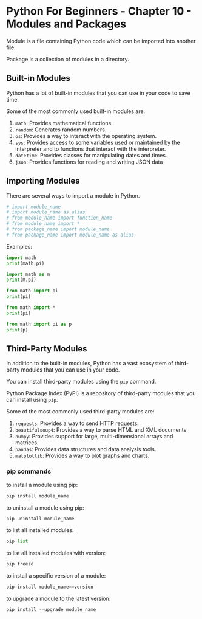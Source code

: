 # Python For Beginners - Chapter 10 - Modules and Packages

Module is a file containing Python code which can be imported into another file.

Package is a collection of modules in a directory.

## Built-in Modules
Python has a lot of built-in modules that you can use in your code to save time. 

Some of the most commonly used built-in modules are:

1. `math`: Provides mathematical functions.
2. `random`: Generates random numbers.
3. `os`: Provides a way to interact with the operating system.
4. `sys`: Provides access to some variables used or maintained by the interpreter and to functions that interact with the interpreter.
5. `datetime`: Provides classes for manipulating dates and times.
6. `json`: Provides functions for reading and writing JSON data


##  Importing Modules 
There are several ways to import a module in Python. 

```python
# import module_name
# import module_name as alias
# from module_name import function_name
# from module_name import *
# from package_name import module_name
# from package_name import module_name as alias
```
Examples:


```python
import math
print(math.pi)
```

```python
import math as m
print(m.pi)
```

```python
from math import pi
print(pi)
```

```python
from math import *
print(pi)
```

```python
from math import pi as p
print(p)
```



## Third-Party Modules
In addition to the built-in modules, Python has a vast ecosystem of third-party modules that you can use in your code.

You can install third-party modules using the `pip` command.

Python Package Index (PyPI) is a repository of third-party modules that you can install using `pip`.

Some of the most commonly used third-party modules are:
1. `requests`: Provides a way to send HTTP requests.
2. `beautifulsoup4`: Provides a way to parse HTML and XML documents.
3. `numpy`: Provides support for large, multi-dimensional arrays and matrices.
4. `pandas`: Provides data structures and data analysis tools.
5. `matplotlib`: Provides a way to plot graphs and charts.

### pip commands
to install a module using pip:
```python
pip install module_name
```

to uninstall a module using pip:
```python
pip uninstall module_name
```
to list all installed modules:
```python
pip list
```
to list all installed modules with version:
```python
pip freeze
```
to install a specific version of a module:
```python
pip install module_name==version
```
to upgrade a module to the latest version:
```python
pip install --upgrade module_name
```






